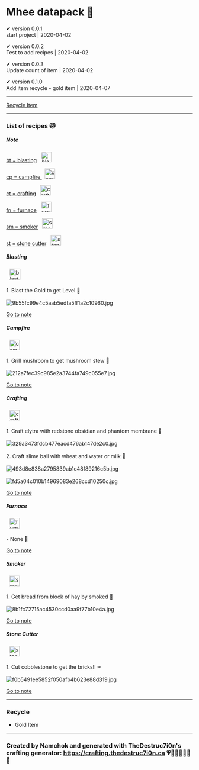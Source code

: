 # Mhee datapack 🐻

✔ version 0.0.1 
  <br> start project | 2020-04-02

✔ version 0.0.2
  <br> Test to add recipes | 2020-04-02

✔ version 0.0.3
  <br> Update count of item | 2020-04-02

✔ version 0.1.0
  <br> Add item recycle - gold item | 2020-04-07

***

[Recycle Item](#recycle)

***

### List of recipes 😻

##### Note
[bt = blasting](#blasting) &nbsp; <img src="https://gamepedia.cursecdn.com/minecraft_gamepedia/f/f2/Lit_Blast_Furnace_JE1_BE1.gif?version=97317194cce88bdc8042b8a18c9bfd93" height="28" alt="blasting">

[cp = campfire ](#campfire) &nbsp; <img src="https://gamepedia.cursecdn.com/minecraft_gamepedia/9/91/Campfire_JE2_BE2.gif?version=5caf12368f3d2230072c64f26eed3555" height="28" alt="campfire">

[ct = crafting](#crafting) &nbsp; <img src="https://gamepedia.cursecdn.com/minecraft_gamepedia/9/93/Crafting_Table_JE3_BE2.png?version=1f8c3e8095ea3370326efd9e93ab6cd2" height="28" alt="crafting">

[fn = furnace](#furnace) &nbsp; <img src="https://gamepedia.cursecdn.com/minecraft_gamepedia/1/14/Lit_Furnace.png?version=349d3c0431996e9e1d124e2d2c9696f6" height="28" alt="furnace">

[sm = smoker](#smoker) &nbsp; <img src="https://gamepedia.cursecdn.com/minecraft_gamepedia/5/50/Lit_Smoker.gif?version=c60f2d5eb176b6573c33a6803c7cb0a0" height="28" alt="smoker">

[st = stone cutter](#stone-cutter) &nbsp; <img src="https://gamepedia.cursecdn.com/minecraft_gamepedia/6/6b/Stonecutter.gif?version=a932b2962ac750b7fb1e31bf3fb7876f" height="28" alt="stonecutter">

##### Blasting 
&nbsp; <img src="https://gamepedia.cursecdn.com/minecraft_gamepedia/f/f2/Lit_Blast_Furnace_JE1_BE1.gif?version=97317194cce88bdc8042b8a18c9bfd93" height="30" alt="blasting"> <br><br>
      1. Blast the Gold to get Level 🥉 <br><br>
      <img src="https://s3-ap-southeast-1.amazonaws.com/img-in-th/9b55fc99e4c5aab5edfa5ff1a2c10960.jpg" alt="9b55fc99e4c5aab5edfa5ff1a2c10960.jpg" border="0" /><br>

[Go to note](#note)

##### Campfire 
&nbsp; <img src="https://gamepedia.cursecdn.com/minecraft_gamepedia/9/91/Campfire_JE2_BE2.gif?version=5caf12368f3d2230072c64f26eed3555" height="28" alt="campfire"> <br><br>
      1. Grill mushroom to get mushroom stew 🍄 <br><br>
      ![212a7fec39c985e2a3744fa749c055e7.jpg](https://s3-ap-southeast-1.amazonaws.com/img-in-th/212a7fec39c985e2a3744fa749c055e7.jpg) <br>

[Go to note](#note)

##### Crafting 
&nbsp; <img src="https://gamepedia.cursecdn.com/minecraft_gamepedia/9/93/Crafting_Table_JE3_BE2.png?version=1f8c3e8095ea3370326efd9e93ab6cd2" height="28" alt="crafting"> <br><br>
      1. Craft elytra with redstone obsidian and phantom membrane 🦉 <br><br>
      ![329a3473fdcb477eacd476ab147de2c0.jpg](https://s3-ap-southeast-1.amazonaws.com/img-in-th/329a3473fdcb477eacd476ab147de2c0.jpg) <br><br>
      2. Craft slime ball with wheat and water or milk 🥛 <br><br>
      ![493d8e838a2795839ab1c48f89216c5b.jpg](https://s3-ap-southeast-1.amazonaws.com/img-in-th/493d8e838a2795839ab1c48f89216c5b.jpg) <br><br>
      ![fd5a04c010b14969083e268ccd10250c.jpg](https://s3-ap-southeast-1.amazonaws.com/img-in-th/fd5a04c010b14969083e268ccd10250c.jpg) <br>

[Go to note](#note)

##### Furnace 
&nbsp; <img src="https://gamepedia.cursecdn.com/minecraft_gamepedia/1/14/Lit_Furnace.png?version=349d3c0431996e9e1d124e2d2c9696f6" height="28" alt="furnace"> <br><br>
      - None 🚫 <br>

[Go to note](#note)

##### Smoker
&nbsp; <img src="https://gamepedia.cursecdn.com/minecraft_gamepedia/5/50/Lit_Smoker.gif?version=c60f2d5eb176b6573c33a6803c7cb0a0" height="28" alt="smoker"> <br><br>
      1. Get bread from block of hay by smoked 🍞 <br><br>
      ![8b1fc72715ac4530ccd0aa9f77b10e4a.jpg](https://s3-ap-southeast-1.amazonaws.com/img-in-th/8b1fc72715ac4530ccd0aa9f77b10e4a.jpg) <br>

[Go to note](#note)

##### Stone Cutter
&nbsp; <img src="https://gamepedia.cursecdn.com/minecraft_gamepedia/6/6b/Stonecutter.gif?version=a932b2962ac750b7fb1e31bf3fb7876f" height="28" alt="stonecutter"> <br><br>
      1. Cut cobblestone to get the bricks!! ✂ <br><br>
      ![f0b5491ee5852f050afb4b623e88d319.jpg](https://s3-ap-southeast-1.amazonaws.com/img-in-th/f0b5491ee5852f050afb4b623e88d319.jpg)<br>

[Go to note](#note)

***
### Recycle

- Gold Item
___

### Created by Namchok and generated with TheDestruc7i0n's crafting generator: https://crafting.thedestruc7i0n.ca 💗🧡💛💚💙💜🤍
